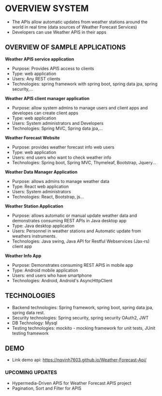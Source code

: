 # OVERVIEW SYSTEM
* The APIs allow automatic updates from weather stations around the world in real time (data sources of Weather Forecast Services)
* Developers can use Weather APIS in their apps

## OVERVIEW OF SAMPLE APPLICATIONS
**Weather APIS service application**
* Purpose: Provides APIS access to clients
* Type: web application
* Users: Any REST clients
* Technologies: spring framework with spring boot, spring data jpa, spring security,...

**Weather APIS client manager application**
* Purpose: allow system admins to manage users and client apps and developes can create client apps
* Type: web application
* Users: System administrators and Developers
* Technologies: Spring MVC, Spring data jpa,...

**Weather Forecast Website**
* Purpose: provides weather forecast info web users
* Type: web application
* Users: end users who want to check weather info
* Technologies: Spring boot, Spring MVC, Thymeleaf, Bootstrap, Jquery...

**Weather Data Manager Application**
* Purpose: allows admins to manage weather data
* Type: React web application
* Users: System administrators
* Technologies: React, Bootstrap, js...

**Weather Station Application**
* Purpose: allows automatic or manual update weather data and demonstrates consuming REST APIs in Java desktop app
* Type: Java desktop application
* Users: Personnel in weather stations and Automatic update from weathers instruments.
* Technologies: Java swing, Java API for Restful Webservices (Jax-rs) client app

**Weather Info App**
* Purpose: Demonstrates consuming REST APIS in mobile app
* Type: Android mobile application
* Users: end users who have smartphone
* Technologies: Android, Android's AsyncHttpClient

## TECHNOLOGIES
* Backend technologies: Spring framework, spring boot, spring data jpa, spring data rest.
* Security technologies: Spring security, spring security OAuth2, JWT
* DB Technology: Mysql
* Testing technologies: mockito - mocking framework for unit tests, JUnit testing framework

## DEMO
* Link demo api: https://nqvinh7603.github.io/Weather-Forecast-Api/

### UPCOMING UPDATES
* Hypermedia-Driven APIS for Weather Forecast APIS project
* Pagination, Sort and Filter for APIS

